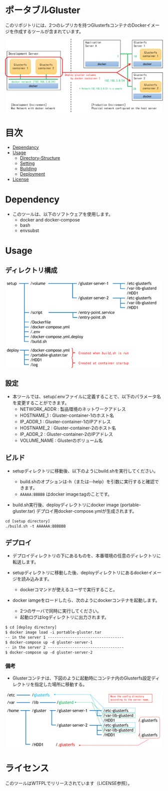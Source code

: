 # ポータブルGluster

このリポジトリには、2つのレプリカを持つGlusterfsコンテナのDockerイメージを作成するツールが含まれています。

![Concept](./images/DevelopmentAndDeployment.ja.png)

# 目次

- [Dependancy](#dependency)
- [Usage](#usage)
  - [Directory-Structure](#directory-structure)
  - [Setting](#setting)
  - [Building](#building)
  - [Deployment](#deployment)
- [License](#license)

# Dependency

- このツールは、以下のソフトウェアを使用します。
  - docker and docker-compose
  - bash
  - envsubst

# Usage

## ディレクトリ構成

![Directory](./images/DirectoryStructure.ja.png)

## 設定

- 本ツールでは、setup/.envファイルに定義することで、以下のパラメータ名を変更することができます。
  - NETWORK_ADDR : 製品環境のネットワークアドレス
  - HOSTNAME_1 : Gluster-container-1のホスト名
  - IP_ADDR_1 : Gluster-container-1のIPアドレス
  - HOSTNAME_2 : Gluster-container-2のホスト名
  - IP_ADDR_2  : Gluster-container-2のIPアドレス
  - VOLUME_NAME : Glusterのボリューム名

## ビルド

- setupディレクトリに移動後、以下のようにbuild.shを実行してください。
  - build.shのオプションは-h（または--help）を引数に実行すると確認できます。
  - `AAAAA:BBBBB` はdocker image:tagのことです。

- build.sh実行後、deployディレクトリにdocker image (portable-gluster.tar) デプロイ用docker-compose.ymlが生成されます。

```command
cd [setup directory]
./build.sh -t AAAAAA:BBBBBB   
```

## デプロイ

- デプロイディレクトリの下にあるものを、本番環境の任意のディレクトリに転送します。

- setupディレクトリに移動した後、deployディレクトリにあるdockerイメージを読み込みます。
  - dockerコマンドが使えるユーザで実行すること。
- docker iamgeをロードしたら、次のようにdockerコンテナを起動します。
  - 2つのサーバで同時に実行してください。
  - 起動ログはlogディレクトリに出力されます。

```command
$ cd [deploy directory]
$ docker image load -i portable-gluster.tar
-- in the server 1 ----------------------------------
$ docker-compose up -d gluster-server-1
-- in the server 2 ----------------------------------
$ docker-compose up -d gluster-server-2
```

### 備考

- Glusterコンテナは、下図のように起動時にコンテナ内のGlusterfs設定ディレクトリを指定した場所に移動する。

![ConfigDir](./images/MoveConfigDirectory.ja.png)

# ライセンス

このツールはWTFPLでリリースされています（LICENSE参照）。
